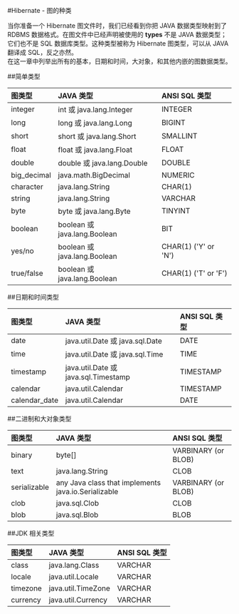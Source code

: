 #Hibernate - 图的种类

当你准备一个 Hibernate 图文件时，我们已经看到你把 JAVA 数据类型映射到了 RDBMS 数据格式。在图文件中已经声明被使用的 **types** 不是 JAVA 数据类型；它们也不是 SQL 数据库类型。这种类型被称为 Hibernate 图类型，可以从 JAVA 翻译成 SQL，反之亦然。  
在这一章中列举出所有的基本，日期和时间，大对象，和其他内嵌的图数据类型。  

##简单类型

|图类型   | JAVA 类型   | ANSI SQL 类型    |
|:---------|:------------|:------------|
|integer|int 或 java.lang.Integer|INTEGER|
|long|long 或 java.lang.Long	|BIGINT|
|short|short 或 java.lang.Short|SMALLINT|
|float|float 或 java.lang.Float|FLOAT|
|double|double 或 java.lang.Double|DOUBLE|
|big_decimal|java.math.BigDecimal|NUMERIC|
|character|java.lang.String|CHAR(1)|
|string|java.lang.String|VARCHAR|
|byte|byte 或 java.lang.Byte|TINYINT|
|boolean|boolean 或 java.lang.Boolean|BIT|
|yes/no|boolean 或 java.lang.Boolean|CHAR(1) ('Y' or 'N')|
|true/false|boolean 或 java.lang.Boolean|CHAR(1) ('T' or 'F')|

##日期和时间类型

|图类型   | JAVA 类型   | ANSI SQL 类型    |
|:---------|:------------|:------------|
|date|java.util.Date 或 java.sql.Date|DATE|
|time|java.util.Date 或 java.sql.Time|TIME|
|timestamp|java.util.Date 或 java.sql.Timestamp|TIMESTAMP|
|calendar|java.util.Calendar|TIMESTAMP|
|calendar_date|java.util.Calendar|DATE|

##二进制和大对象类型

|图类型   | JAVA 类型   | ANSI SQL 类型    |
|:---------|:------------|:------------|
|binary|byte[]|VARBINARY (or BLOB)|
|text|java.lang.String|CLOB|
|serializable|any Java class that implements java.io.Serializable|VARBINARY (or BLOB)|
|clob|java.sql.Clob|CLOB|
|blob|java.sql.Blob|BLOB|

##JDK 相关类型

|图类型   | JAVA 类型   | ANSI SQL 类型    |
|:---------|:------------|:------------|
|class|java.lang.Class|VARCHAR|
|locale|java.util.Locale|VARCHAR|
|timezone|java.util.TimeZone|VARCHAR|
|currency|java.util.Currency|VARCHAR|

